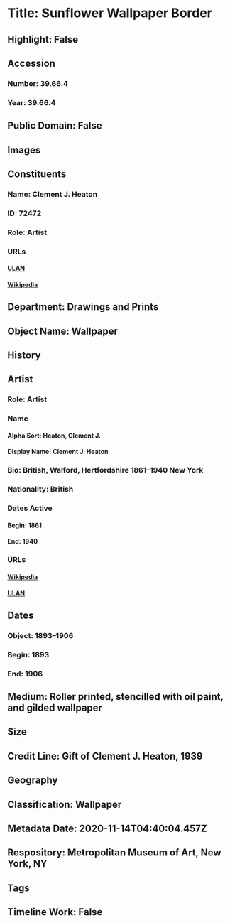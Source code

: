 # Title: Sunflower Wallpaper Border
## Highlight: False
## Accession
### Number: 39.66.4
### Year: 39.66.4
## Public Domain: False
## Images
## Constituents
### Name: Clement J. Heaton
### ID: 72472
### Role: Artist
### URLs
#### [ULAN](http://vocab.getty.edu/page/ulan/500319305)
#### [Wikipedia](https://www.wikidata.org/wiki/Q1100248)
## Department: Drawings and Prints
## Object Name: Wallpaper
## History
## Artist
### Role: Artist
### Name
#### Alpha Sort: Heaton, Clement J.
#### Display Name: Clement J. Heaton
### Bio: British, Walford, Hertfordshire 1861–1940 New York
### Nationality: British
### Dates Active
#### Begin: 1861
#### End: 1940
### URLs
#### [Wikipedia](https://www.wikidata.org/wiki/Q1100248)
#### [ULAN](http://vocab.getty.edu/page/ulan/500319305)
## Dates
### Object: 1893–1906
### Begin: 1893
### End: 1906
## Medium: Roller printed, stencilled with oil paint, and gilded wallpaper
## Size
## Credit Line: Gift of Clement J. Heaton, 1939
## Geography
## Classification: Wallpaper
## Metadata Date: 2020-11-14T04:40:04.457Z
## Respository: Metropolitan Museum of Art, New York, NY
## Tags
## Timeline Work: False